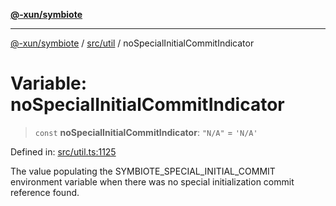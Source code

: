 [**@-xun/symbiote**](../../../README.md)

***

[@-xun/symbiote](../../../README.md) / [src/util](../README.md) / noSpecialInitialCommitIndicator

# Variable: noSpecialInitialCommitIndicator

> `const` **noSpecialInitialCommitIndicator**: `"N/A"` = `'N/A'`

Defined in: [src/util.ts:1125](https://github.com/Xunnamius/symbiote/blob/bf93fc6ee8086ef7d92447ad716f3811a334edee/src/util.ts#L1125)

The value populating the SYMBIOTE_SPECIAL_INITIAL_COMMIT environment variable
when there was no special initialization commit reference found.
